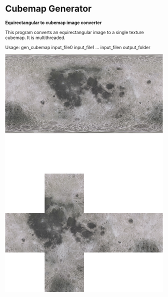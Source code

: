 # Cubemap Generator
**Equirectangular to cubemap image converter**

This program converts an equirectangular image to a single texture cubemap. It is multithreaded.

Usage: gen_cubemap input_file0 input_file1 ... input_filen output_folder

![Example Equirectangular](example/equirectangular.jpg)
![Example Cubemap](example/cubemap.png)
